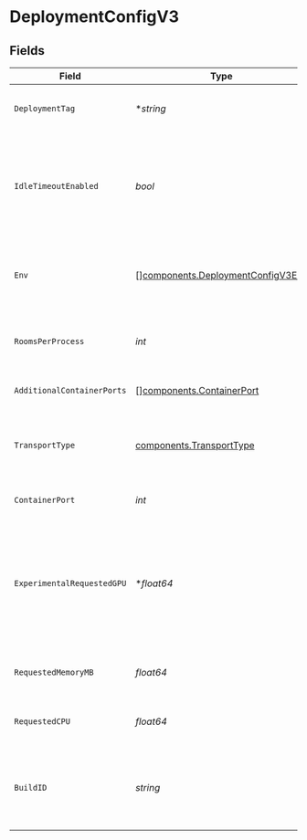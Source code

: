 # DeploymentConfigV3


## Fields

| Field                                                                                                                                                     | Type                                                                                                                                                      | Required                                                                                                                                                  | Description                                                                                                                                               | Example                                                                                                                                                   |
| --------------------------------------------------------------------------------------------------------------------------------------------------------- | --------------------------------------------------------------------------------------------------------------------------------------------------------- | --------------------------------------------------------------------------------------------------------------------------------------------------------- | --------------------------------------------------------------------------------------------------------------------------------------------------------- | --------------------------------------------------------------------------------------------------------------------------------------------------------- |
| `DeploymentTag`                                                                                                                                           | **string*                                                                                                                                                 | :heavy_minus_sign:                                                                                                                                        | Arbitrary metadata associated with a deployment.                                                                                                          | alpha                                                                                                                                                     |
| `IdleTimeoutEnabled`                                                                                                                                      | *bool*                                                                                                                                                    | :heavy_check_mark:                                                                                                                                        | Option to shut down processes that have had no new connections or rooms<br/>for five minutes.                                                             |                                                                                                                                                           |
| `Env`                                                                                                                                                     | [][components.DeploymentConfigV3Env](../../models/components/deploymentconfigv3env.md)                                                                    | :heavy_check_mark:                                                                                                                                        | The environment variable that our process will have access to at runtime.                                                                                 |                                                                                                                                                           |
| `RoomsPerProcess`                                                                                                                                         | *int*                                                                                                                                                     | :heavy_check_mark:                                                                                                                                        | Governs how many [rooms](https://hathora.dev/docs/concepts/hathora-entities#room) can be scheduled in a process.                                          | 3                                                                                                                                                         |
| `AdditionalContainerPorts`                                                                                                                                | [][components.ContainerPort](../../models/components/containerport.md)                                                                                    | :heavy_minus_sign:                                                                                                                                        | Additional ports your server listens on.                                                                                                                  |                                                                                                                                                           |
| `TransportType`                                                                                                                                           | [components.TransportType](../../models/components/transporttype.md)                                                                                      | :heavy_check_mark:                                                                                                                                        | Transport type specifies the underlying communication protocol to the exposed port.                                                                       |                                                                                                                                                           |
| `ContainerPort`                                                                                                                                           | *int*                                                                                                                                                     | :heavy_check_mark:                                                                                                                                        | Default port the server listens on.                                                                                                                       | 4000                                                                                                                                                      |
| `ExperimentalRequestedGPU`                                                                                                                                | **float64*                                                                                                                                                | :heavy_minus_sign:                                                                                                                                        | EXPERIMENTAL - this feature is in closed beta.<br/>The number of GPUs allocated to your process. Must be an integer.<br/>If not provided, the requested GPU is 0. | 1                                                                                                                                                         |
| `RequestedMemoryMB`                                                                                                                                       | *float64*                                                                                                                                                 | :heavy_check_mark:                                                                                                                                        | The amount of memory allocated to your process.                                                                                                           | 1024                                                                                                                                                      |
| `RequestedCPU`                                                                                                                                            | *float64*                                                                                                                                                 | :heavy_check_mark:                                                                                                                                        | The number of cores allocated to your process.                                                                                                            | 0.5                                                                                                                                                       |
| `BuildID`                                                                                                                                                 | *string*                                                                                                                                                  | :heavy_check_mark:                                                                                                                                        | System generated id for a build. Can also be user defined when creating a build.                                                                          | bld-6d4c6a71-2d75-4b42-94e1-f312f57f33c5                                                                                                                  |